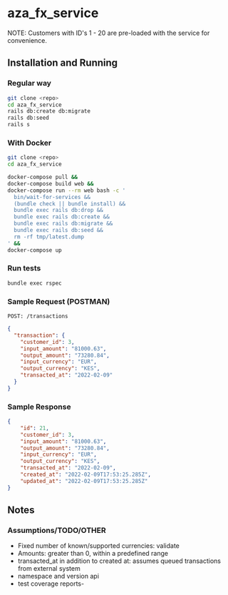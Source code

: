 # aza_fx_service

NOTE: Customers with ID's 1 - 20 are pre-loaded with the service for convenience. 

## Installation and Running

### Regular way

```bash
git clone <repo>
cd aza_fx_service
rails db:create db:migrate 
rails db:seed
rails s

```

### With Docker

```bash
git clone <repo>
cd aza_fx_service

docker-compose pull &&
docker-compose build web &&
docker-compose run --rm web bash -c '
  bin/wait-for-services &&
  (bundle check || bundle install) &&
  bundle exec rails db:drop &&
  bundle exec rails db:create &&
  bundle exec rails db:migrate &&
  bundle exec rails db:seed &&
  rm -rf tmp/latest.dump
' &&
docker-compose up
```

### Run tests

```bash
bundle exec rspec
```

### Sample Request (POSTMAN)

```
POST: /transactions
```

```JSON
{
  "transaction": {
    "customer_id": 3,
    "input_amount": "81000.63",
    "output_amount": "73280.84",
    "input_currency": "EUR",
    "output_currency": "KES",
    "transacted_at": "2022-02-09"
  }
}

```

### Sample Response 

```JSON
{
    "id": 21,
    "customer_id": 3,
    "input_amount": "81000.63",
    "output_amount": "73280.84",
    "input_currency": "EUR",
    "output_currency": "KES",
    "transacted_at": "2022-02-09",
    "created_at": "2022-02-09T17:53:25.285Z",
    "updated_at": "2022-02-09T17:53:25.285Z"
}
```
## Notes

### Assumptions/TODO/OTHER

- Fixed number of known/supported currencies: validate
- Amounts: greater than 0, within a predefined range
- transacted_at in addition to created at: assumes queued transactions from external system
- namespace and version api
- test coverage reports- 
